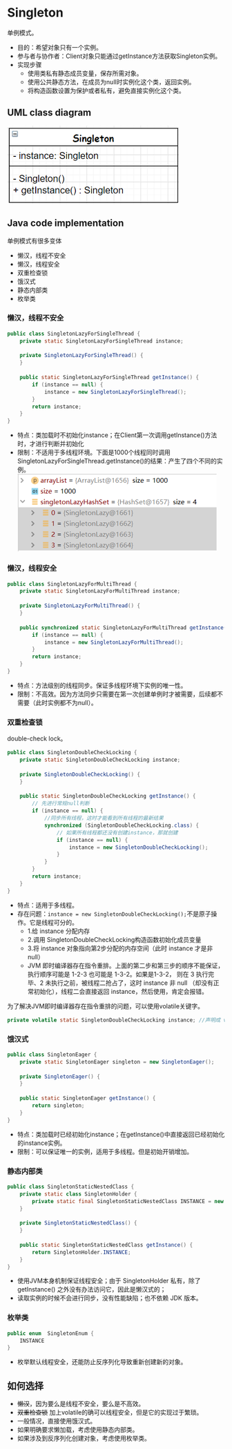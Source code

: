 # Singleton
单例模式。
- 目的：希望对象只有一个实例。
- 参与者与协作者：Client对象只能通过getInstance方法获取Singleton实例。
- 实现步骤
  - 使用类私有静态成员变量，保存所需对象。
  - 使用公共静态方法，在成员为null时实例化这个类，返回实例。
  - 将构造函数设置为保护或者私有，避免直接实例化这个类。

## UML class diagram
![](../../images/Singleton.png)

## Java code implementation
单例模式有很多变体
- 懒汉，线程不安全
- 懒汉，线程安全
- 双重检查锁
- 饿汉式
- 静态内部类
- 枚举类

### 懒汉，线程不安全
```java
public class SingletonLazyForSingleThread {
    private static SingletonLazyForSingleThread instance;

    private SingletonLazyForSingleThread() {
    }

    public static SingletonLazyForSingleThread getInstance() {
        if (instance == null) {
            instance = new SingletonLazyForSingleThread();
        }
        return instance;
    }
}
```
- 特点：类加载时不初始化instance；在Client第一次调用getInstance()方法时，才进行判断并初始化
- 限制：不适用于多线程环境。下面是1000个线程同时调用SingletonLazyForSingleThread.getInstance()的结果：产生了四个不同的实例。
![](../../images/SingletonLazy-in-multi-thread.png)

### 懒汉，线程安全
```java
public class SingletonLazyForMultiThread {
    private static SingletonLazyForMultiThread instance;

    private SingletonLazyForMultiThread() {
    }

    public synchronized static SingletonLazyForMultiThread getInstance() {
        if (instance == null) {
            instance = new SingletonLazyForMultiThread();
        }
        return instance;
    }
}
```
- 特点：方法级别的线程同步。保证多线程环境下实例的唯一性。
- 限制：不高效。因为方法同步只需要在第一次创建单例时才被需要，后续都不需要（此时实例都不为null）。

### 双重检查锁
double-check lock。
```java
public class SingletonDoubleCheckLocking {
    private static SingletonDoubleCheckLocking instance;

    private SingletonDoubleCheckLocking() {
    }

    public static SingletonDoubleCheckLocking getInstance() {
        // 先进行常规null判断
        if (instance == null) {
            //同步所有线程，这时才能看到所有线程的最新结果
            synchronized (SingletonDoubleCheckLocking.class) {
                // 如果所有线程都还没有创建instance，那就创建
                if (instance == null) {
                    instance = new SingletonDoubleCheckLocking();
                }
            }
        }
        return instance;
    }
}
```
- 特点：适用于多线程。
- 存在问题：`instance = new SingletonDoubleCheckLocking();`不是原子操作。它是线程可分的。
  - 1.给 instance 分配内存
  - 2.调用 SingletonDoubleCheckLocking构造函数初始化成员变量
  - 3.将 instance 对象指向第2步分配的内存空间（此时 instance 才是非 null）
  - JVM 即时编译器存在指令重排。上面的第二步和第三步的顺序不能保证，执行顺序可能是 1-2-3 也可能是 1-3-2。如果是1-3-2，
  则在 3 执行完毕、2 未执行之前，被线程二抢占了，这时 instance 非 null （却没有正常初始化），线程二会直接返回 instance，然后使用，肯定会报错。
  
为了解决JVM即时编译器存在指令重排的问题，可以使用volatile关键字。
```java
private volatile static SingletonDoubleCheckLocking instance; //声明成 volatile
```

### 饿汉式
```java
public class SingletonEager {
    private static SingletonEager singleton = new SingletonEager();

    private SingletonEager() {
    }

    public static SingletonEager getInstance() {
        return singleton;
    }
}
```
- 特点：类加载时已经初始化instance；在getInstance()中直接返回已经初始化的instance实例。
- 限制：可以保证唯一的实例，适用于多线程。但是初始开销增加。

### 静态内部类
```java
public class SingletonStaticNestedClass {
    private static class SingletonHolder {
        private static final SingletonStaticNestedClass INSTANCE = new SingletonStaticNestedClass();
    }

    private SingletonStaticNestedClass() {
    }

    public static SingletonStaticNestedClass getInstance() {
        return SingletonHolder.INSTANCE;
    }
}
```
- 使用JVM本身机制保证线程安全；由于 SingletonHolder 私有，除了 getInstance() 之外没有办法访问它，因此是懒汉式的；
- 读取实例的时候不会进行同步，没有性能缺陷；也不依赖 JDK 版本。

### 枚举类
```java
public enum  SingletonEnum {
    INSTANCE
}
```
- 枚举默认线程安全，还能防止反序列化导致重新创建新的对象。

## 如何选择
- ~~懒汉~~，因为要么是线程不安全，要么是不高效。
- ~~双重检查锁~~ 加上volatile的确可以线程安全，但是它的实现过于繁琐。
- 一般情况，直接使用饿汉式。
- 如果明确要求懒加载，考虑使用静态内部类。
- 如果涉及到反序列化创建对象，考虑使用枚举类。



